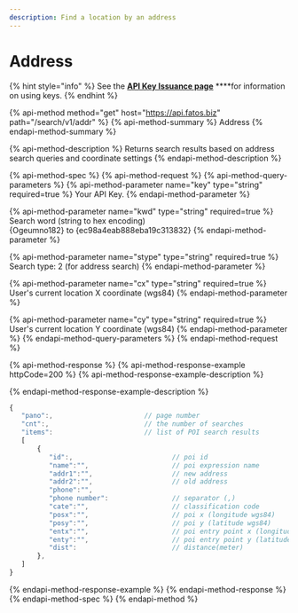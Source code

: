 ```yaml
---
description: Find a location by an address
---
```


# Address

{% hint style="info" %}
See the [**API Key Issuance page**](../../get-your-api-key.md) ****for information on using keys.
{% endhint %}

{% api-method method="get" host="https://api.fatos.biz" path="/search/v1/addr" %}
{% api-method-summary %}
Address
{% endapi-method-summary %}

{% api-method-description %}
Returns search results based on address search queries and coordinate settings
{% endapi-method-description %}

{% api-method-spec %}
{% api-method-request %}
{% api-method-query-parameters %}
{% api-method-parameter name="key" type="string" required=true %}
Your API Key.
{% endapi-method-parameter %}

{% api-method-parameter name="kwd" type="string" required=true %}
Search word \(string to hex encoding\)  
{Ogeumno182} to {ec98a4eab888eba19c313832}
{% endapi-method-parameter %}

{% api-method-parameter name="stype" type="string" required=true %}
Search type: 2 \(for address search\)
{% endapi-method-parameter %}

{% api-method-parameter name="cx" type="string" required=true %}
User's current location X coordinate \(wgs84\)
{% endapi-method-parameter %}

{% api-method-parameter name="cy" type="string" required=true %}
User's current location Y coordinate \(wgs84\)
{% endapi-method-parameter %}
{% endapi-method-query-parameters %}
{% endapi-method-request %}

{% api-method-response %}
{% api-method-response-example httpCode=200 %}
{% api-method-response-example-description %}

{% endapi-method-response-example-description %}

```javascript
{  
   "pano":,                       // page number
   "cnt":,                        // the number of searches
   "items":                       // list of POI search results
   [
       {   
          "id":,                         // poi id
          "name":"",                     // poi expression name
          "addr1":"",                    // new address
          "addr2":"",                    // old address
          "phone":"", 
          "phone number":                // separator (,)
          "cate":"",                     // classification code
          "posx":"",                     // poi x (longitude wgs84)
          "posy":"",                     // poi y (latitude wgs84)
          "entx":"",                     // poi entry point x (longitude wgs84)
          "enty":"",                     // poi entry point y (latitude wgs84)
          "dist":                        // distance(meter)
       },
   ]
}
```
{% endapi-method-response-example %}
{% endapi-method-response %}
{% endapi-method-spec %}
{% endapi-method %}


